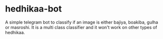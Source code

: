 # hedhikaa-bot

A simple telegram bot to classify if an image is either bajiya, boakiba, gulha or masroshi. 
It is a multi class classifier and it won't work on other types of hedhikaa.